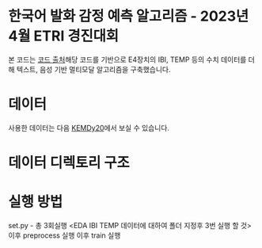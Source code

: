# 한국어 발화 감정 예측 알고리즘 - 2023년 4월 ETRI 경진대회

본 코드는 [코드 출처](https://github.com/youngbin-ro/audiotext-transformer)해당 코드를 기반으로 E4장치의 IBI, TEMP 등의 수치 데이터를 더해 텍스트, 음성 기반 멀티모달 알고리즘을 구축했습니다.

# 데이터

사용한 데이터는 다음 [KEMDy20](https://nanum.etri.re.kr/share/kjnoh/KEMDy20?lang=ko_KR)에서 보실 수 있습니다.


# 데이터 디렉토리 구조






# 실행 방법
set.py - 총 3회실행 <EDA IBI TEMP 데이터에 대하여 폴더 지정후 3번 실행 할 것>
이후 preprocess 실행
이후 train 실행

